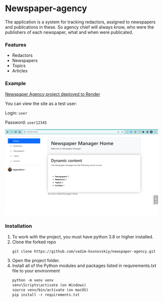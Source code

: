 # Newspaper-agency

The application is a system for tracking redactors, assigned to newspapers and publications in these. 
So agency chief will always know, who were the publishers of each newspaper, what and when were publicated.

### Features

- Redactors
- Newspapers
- Topics
- Articles


### Example

[Newspaper Agency project deployed to Render](https://newspaper-agency-ec2a.onrender.com)

You can view the site as a test user: 

Login: `user`

Password: `user12345`

![newspaper_home](static/image/newspaper_home.png)

### Installation
1. To work with the project, you must have python 3.8 or higher installed.
2. Clone the forked repo
    ```
    git clone https://github.com/vadim-kosnovskiy/newspaper-agency.git
    ```
3. Open the project folder.
4. Install all of the Python modules and packages listed in requirements.txt file to your environment
   ```
   python -m venv venv
   venv\Scripts\activate (on Windows)
   source venv/bin/activate (on macOS) 
   pip install -r requirements.txt
   ```
